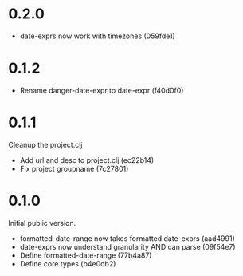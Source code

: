 # 0.2.0

 - date-exprs now work with timezones (059fde1)

# 0.1.2

 - Rename danger-date-expr to date-expr (f40d0f0)

# 0.1.1

Cleanup the project.clj

 - Add url and desc to project.clj (ec22b14)
 - Fix project groupname (7c27801)

# 0.1.0

Initial public version.

 - formatted-date-range now takes formatted date-exprs (aad4991)
 - date-exprs now understand granularity AND can parse (09f54e7)
 - Define formatted-date-range (77b4a87)
 - Define core types (b4e0db2)
